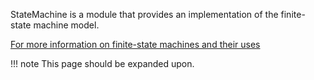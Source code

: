 StateMachine is a module that provides an implementation of the finite-state machine model.

<a href="https://en.wikipedia.org/wiki/Finite-state_machine">For more information on finite-state machines and their uses</a>

!!! note
	This page should be expanded upon.
